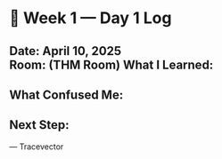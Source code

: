 # 🧠 Week 1 — Day 1 Log

**Date:** April 10, 2025  
**Room:** (THM Room) 
**What I Learned:**  
- 

**What Confused Me:**  
- 

**Next Step:**  
- 

— Tracevector
